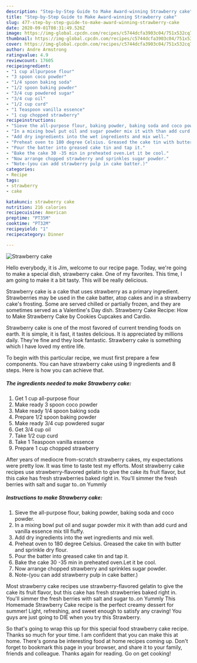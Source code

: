 ```yaml
---
description: "Step-by-Step Guide to Make Award-winning Strawberry cake"
title: "Step-by-Step Guide to Make Award-winning Strawberry cake"
slug: 477-step-by-step-guide-to-make-award-winning-strawberry-cake
date: 2020-09-01T08:31:49.526Z
image: https://img-global.cpcdn.com/recipes/c5744dcfa3903c04/751x532cq70/strawberry-cake-recipe-main-photo.jpg
thumbnail: https://img-global.cpcdn.com/recipes/c5744dcfa3903c04/751x532cq70/strawberry-cake-recipe-main-photo.jpg
cover: https://img-global.cpcdn.com/recipes/c5744dcfa3903c04/751x532cq70/strawberry-cake-recipe-main-photo.jpg
author: Andre Armstrong
ratingvalue: 4.9
reviewcount: 17605
recipeingredient:
- "1 cup allpurpose flour"
- "3 spoon coco powder"
- "1/4 spoon baking soda"
- "1/2 spoon baking powder"
- "3/4 cup powdered sugar"
- "3/4 cup oil"
- "1/2 cup curd"
- "1 Teaspoon vanilla essence"
- "1 cup chopped strawberry"
recipeinstructions:
- "Sieve the all-purpose flour, baking powder, baking soda and coco powder."
- "In a mixing bowl put oil and sugar powder mix it with than add curd and vanilla essence mix till fluffy."
- "Add dry ingredients into the wet ingredients and mix well."
- "Preheat oven to 180 degree Celsius. Greased the cake tin with butter and sprinkle dry flour."
- "Pour the batter into greased cake tin and tap it."
- "Bake the cake 30 -35 min in preheated oven.Let it be cool."
- "Now arrange chopped strawberry and sprinkles sugar powder."
- "Note-(you can add strawberry pulp in cake batter.)"
categories:
- Recipe
tags:
- strawberry
- cake

katakunci: strawberry cake 
nutrition: 216 calories
recipecuisine: American
preptime: "PT35M"
cooktime: "PT32M"
recipeyield: "1"
recipecategory: Dinner

---
```



![Strawberry cake](https://img-global.cpcdn.com/recipes/c5744dcfa3903c04/751x532cq70/strawberry-cake-recipe-main-photo.jpg)

Hello everybody, it is Jim, welcome to our recipe page. Today, we're going to make a special dish, strawberry cake. One of my favorites. This time, I am going to make it a bit tasty. This will be really delicious.

Strawberry cake is a cake that uses strawberry as a primary ingredient. Strawberries may be used in the cake batter, atop cakes and in a strawberry cake&#39;s frosting. Some are served chilled or partially frozen, and they are sometimes served as a Valentine&#39;s Day dish. Strawberry Cake Recipe: How to Make Strawberry Cake by Cookies Cupcakes and Cardio.

Strawberry cake is one of the most favored of current trending foods on earth. It is simple, it is fast, it tastes delicious. It is appreciated by millions daily. They're fine and they look fantastic. Strawberry cake is something which I have loved my entire life.


To begin with this particular recipe, we must first prepare a few components. You can have strawberry cake using 9 ingredients and 8 steps. Here is how you can achieve that.

<!--inarticleads1-->

##### The ingredients needed to make Strawberry cake:

1. Get 1 cup all-purpose flour
1. Make ready 3 spoon coco powder
1. Make ready 1/4 spoon baking soda
1. Prepare 1/2 spoon baking powder
1. Make ready 3/4 cup powdered sugar
1. Get 3/4 cup oil
1. Take 1/2 cup curd
1. Take 1 Teaspoon vanilla essence
1. Prepare 1 cup chopped strawberry


After years of mediocre from-scratch strawberry cakes, my expectations were pretty low. It was time to taste test my efforts. Most strawberry cake recipes use strawberry-flavored gelatin to give the cake its fruit flavor, but this cake has fresh strawberries baked right in. You&#39;ll simmer the fresh berries with salt and sugar to..on Yummly 

<!--inarticleads2-->

##### Instructions to make Strawberry cake:

1. Sieve the all-purpose flour, baking powder, baking soda and coco powder.
1. In a mixing bowl put oil and sugar powder mix it with than add curd and vanilla essence mix till fluffy.
1. Add dry ingredients into the wet ingredients and mix well.
1. Preheat oven to 180 degree Celsius. Greased the cake tin with butter and sprinkle dry flour.
1. Pour the batter into greased cake tin and tap it.
1. Bake the cake 30 -35 min in preheated oven.Let it be cool.
1. Now arrange chopped strawberry and sprinkles sugar powder.
1. Note-(you can add strawberry pulp in cake batter.)


Most strawberry cake recipes use strawberry-flavored gelatin to give the cake its fruit flavor, but this cake has fresh strawberries baked right in. You&#39;ll simmer the fresh berries with salt and sugar to..on Yummly This Homemade Strawberry Cake recipe is the perfect creamy dessert for summer! Light, refreshing, and sweet enough to satisfy any craving! You guys are just going to DIE when you try this Strawberry. 

So that's going to wrap this up for this special food strawberry cake recipe. Thanks so much for your time. I am confident that you can make this at home. There's gonna be interesting food at home recipes coming up. Don't forget to bookmark this page in your browser, and share it to your family, friends and colleague. Thanks again for reading. Go on get cooking!
